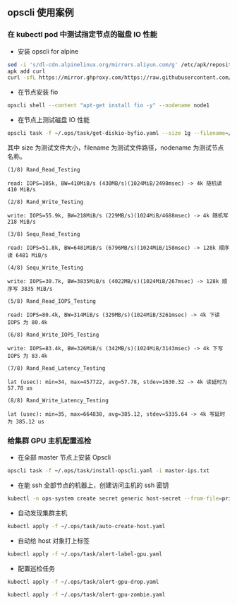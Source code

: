 ## opscli 使用案例

### 在 kubectl pod 中测试指定节点的磁盘 IO 性能

- 安装 opscli for alpine

```bash
sed -i 's/dl-cdn.alpinelinux.org/mirrors.aliyun.com/g' /etc/apk/repositories
apk add curl
curl -sfL https://mirror.ghproxy.com/https://raw.githubusercontent.com/shaowenchen/ops/main/getcli.sh |VERSION=latest sh -
```

- 在节点安装 fio

```bash
opscli shell --content "apt-get install fio -y" --nodename node1
```

- 在节点上测试磁盘 IO 性能

```bash
opscli task -f ~/.ops/task/get-diskio-byfio.yaml --size 1g --filename=/tmp/testfile --nodename node1
```

其中 size 为测试文件大小，filename 为测试文件路径，nodename 为测试节点名称。

```
(1/8) Rand_Read_Testing

read: IOPS=105k, BW=410MiB/s (430MB/s)(1024MiB/2498msec) -> 4k 随机读 410 MiB/s

(2/8) Rand_Write_Testing

write: IOPS=55.9k, BW=218MiB/s (229MB/s)(1024MiB/4688msec) -> 4k 随机写 218 MiB/s

(3/8) Sequ_Read_Testing

read: IOPS=51.8k, BW=6481MiB/s (6796MB/s)(1024MiB/158msec) -> 128k 顺序读 6481 MiB/s

(4/8) Sequ_Write_Testing

write: IOPS=30.7k, BW=3835MiB/s (4022MB/s)(1024MiB/267msec) -> 128k 顺序写 3835 MiB/s

(5/8) Rand_Read_IOPS_Testing

read: IOPS=80.4k, BW=314MiB/s (329MB/s)(1024MiB/3261msec) -> 4k 下读 IOPS 为 80.4k

(6/8) Rand_Write_IOPS_Testing

write: IOPS=83.4k, BW=326MiB/s (342MB/s)(1024MiB/3143msec) -> 4k 下写 IOPS 为 83.4k

(7/8) Rand_Read_Latency_Testing

lat (usec): min=34, max=457722, avg=57.78, stdev=1630.32 -> 4k 读延时为 57.78 us

(8/8) Rand_Write_Latency_Testing

lat (usec): min=35, max=664838, avg=385.12, stdev=5335.64 -> 4k 写延时为 385.12 us
```

### 给集群 GPU 主机配置巡检

- 在全部 master 节点上安装 Opscli

```bash
opscli task -f ~/.ops/task/install-opscli.yaml -i master-ips.txt
```

- 在能 ssh 全部节点的机器上，创建访问主机的 ssh 密钥

```bash
kubectl -n ops-system create secret generic host-secret --from-file=privatekey=/root/.ssh/id_rsa
```

- 自动发现集群主机

```bash
kubectl apply -f ~/.ops/task/auto-create-host.yaml
```

- 自动给 host 对象打上标签

```bash
kubectl apply -f ~/.ops/task/alert-label-gpu.yaml
```

- 配置巡检任务

```bash
kubectl apply -f ~/.ops/task/alert-gpu-drop.yaml
```

```bash
kubectl apply -f ~/.ops/task/alert-gpu-zombie.yaml
```
